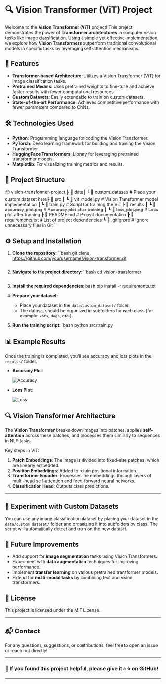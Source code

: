 

# 🔍 Vision Transformer (ViT) Project

Welcome to the **Vision Transformer (ViT)** project! This project demonstrates the power of **Transformer architectures** in computer vision tasks like image classification. Using a simple yet effective implementation, we explore how **Vision Transformers** outperform traditional convolutional models in specific tasks by leveraging self-attention mechanisms.

## 🚀 Features

- **Transformer-based Architecture**: Utilizes a Vision Transformer (ViT) for image classification tasks.
- **Pretrained Models**: Uses pretrained weights to fine-tune and achieve faster results with fewer computational resources.
- **Custom Datasets**: Easily extendable to train on custom datasets.
- **State-of-the-art Performance**: Achieves competitive performance with fewer parameters compared to CNNs.

## 🛠️ Technologies Used

- **Python**: Programming language for coding the Vision Transformer.
- **PyTorch**: Deep learning framework for building and training the Vision Transformer.
- **HuggingFace Transformers**: Library for leveraging pretrained transformer models.
- **Matplotlib**: For visualizing training metrics and results.

## 📂 Project Structure

📦 vision-transformer-project
 ┣ 📂 data┃ ┗ 📜 custom_dataset/           # Place your custom dataset here┣ 📂 src
 ┃ ┗ 📜 vit_model.py              # Vision Transformer model implementation
 ┃ ┗ 📜 train.py                  # Script for training the ViT
 ┣ 📂 results
 ┃ ┗ 📜 accuracy_plot.png         # Accuracy plot after training
 ┃ ┗ 📜 loss_plot.png             # Loss plot after training
 ┣ 📜 README.md                   # Project documentation
 ┣ 📜 requirements.txt            # List of project dependencies
 ┗ 📜 .gitignore                  # Ignore unnecessary files in Git
`

## ⚙️ Setup and Installation

1. **Clone the repository**:
    ``bash
    git clone https://github.com/yourusername/vision-transformer.git
    ```

2. **Navigate to the project directory**:
    ``bash
    cd vision-transformer
    ```

3. **Install the required dependencies**:
    bash
    pip install -r requirements.txt


4. **Prepare your dataset**:
    - Place your dataset in the `data/custom_dataset/` folder.
    - The dataset should be organized in subfolders for each class (for example: `cats`, `dogs`, etc.).

5. **Run the training script**:
  `bash
   python src/train.py
  

## 📊 Example Results

Once the training is completed, you’ll see accuracy and loss plots in the `results/` folder.

- **Accuracy Plot**:
  
  ![Accuracy](results/accuracy_plot.png)

- **Loss Plot**:
  
  ![Loss](results/loss_plot.png)

## 🔍 Vision Transformer Architecture

The **Vision Transformer** breaks down images into patches, applies **self-attention** across these patches, and processes them similarly to sequences in NLP tasks.

Key steps in ViT:
1. **Patch Embeddings**: The image is divided into fixed-size patches, which are linearly embedded.
2. **Position Embeddings**: Added to retain positional information.
3. **Transformer Encoder**: Processes the embeddings through layers of multi-head self-attention and feed-forward neural networks.
4. **Classification Head**: Outputs class predictions.

---

## 🧪 Experiment with Custom Datasets

You can use any image classification dataset by placing your dataset in the `data/custom_dataset/` folder and organizing it into subfolders by class. The script will automatically detect and train on the new dataset.

## 🚧 Future Improvements

- Add support for **image segmentation** tasks using Vision Transformers.
- Experiment with **data augmentation** techniques for improving performance.
- Implement **transfer learning** on various pretrained transformer models.
- Extend for **multi-modal tasks** by combining text and vision transformers.

## 📜 License

This project is licensed under the MIT License.

---

## 📬 Contact

For any questions, suggestions, or contributions, feel free to open an issue or reach out directly!

---

### 👏 If you found this project helpful, please give it a ⭐ on GitHub!

---

